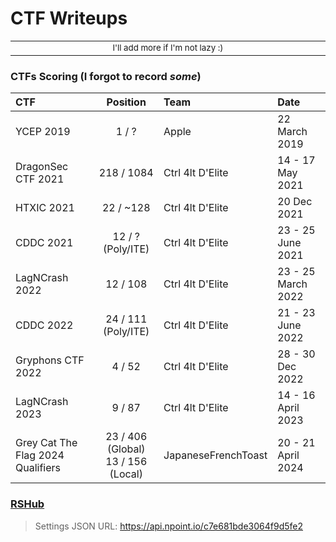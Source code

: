 # CTF Writeups

<div align="center">
<table>
<tbody>
<td align="center">
<img width="2000" height="0"><br>
<sub>I'll add more if I'm not lazy :)</sub><br>
<img width="2000" height="0">
</td>
</tbody>
</table>
</div>

### CTFs Scoring (I forgot to record *some*)
| CTF | Position | Team | Date |
| :--- | :---: | :--- | :--- |
| YCEP 2019 | 1 / ? | Apple | 22 March 2019 |
| DragonSec CTF 2021 | 218 / 1084 | Ctrl 4lt D'Elite | 14 - 17 May 2021 |
| HTXIC 2021 | 22 / ~128 | Ctrl 4lt D'Elite | 20 Dec 2021 |
| CDDC 2021 | 12 / ? (Poly/ITE) | Ctrl 4lt D'Elite | 23 - 25 June 2021 |
| LagNCrash 2022 | 12 / 108 | Ctrl 4lt D'Elite | 23 - 25 March 2022 |
| CDDC 2022 | 24 / 111 (Poly/ITE) | Ctrl 4lt D'Elite | 21 - 23 June 2022 |
| Gryphons CTF 2022 | 4 / 52 | Ctrl 4lt D'Elite | 28 - 30 Dec 2022 |
| LagNCrash 2023 | 9 / 87 | Ctrl 4lt D'Elite | 14 - 16 April 2023 |
| Grey Cat The Flag 2024 Qualifiers | 23 / 406 (Global)</br>13 / 156 (Local) | JapaneseFrenchToast | 20 - 21 April 2024 |

### [RSHub](https://0necloud.github.io/RSHub/)
> Settings JSON URL: https://api.npoint.io/c7e681bde3064f9d5fe2
